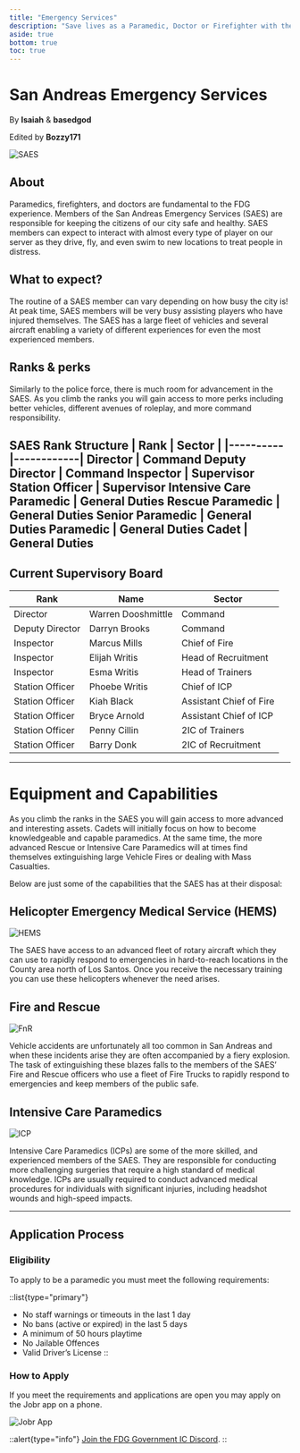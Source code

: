 ```yaml
---
title: "Emergency Services"
description: "Save lives as a Paramedic, Doctor or Firefighter with the San Andreas Emergency Services (SAES). Understand the eligibility requirements and learn how to apply!"
aside: true
bottom: true
toc: true
---
```


# San Andreas Emergency Services

By **Isaiah** & **basedgod**

Edited by **Bozzy171**

![SAES](https://i.imgur.com/96kJgAo.png)

## About

Paramedics, firefighters, and doctors are fundamental to the FDG experience. Members of the San Andreas Emergency Services (SAES) are responsible for keeping the citizens of our city safe and healthy. SAES members can expect to interact with almost every type of player on our server as they drive, fly, and even swim to new locations to treat people in distress.  



## What to expect? 
The routine of a SAES member can vary depending on how busy the city is! At peak time, SAES members will be very busy assisting players who have injured themselves. The SAES has a large fleet of vehicles and several aircraft enabling a variety of different experiences for even the most experienced members. 



## Ranks & perks

Similarly to the police force, there is much room for advancement in the SAES. As you climb the ranks you will gain access to more perks including better vehicles, different avenues of roleplay, and more command responsibility. 

**SAES Rank Structure**
| **Rank** | **Sector** |
|----------|------------|
Director | Command
Deputy Director | Command
Inspector | Supervisor
Station Officer | Supervisor
Intensive Care Paramedic | General Duties
Rescue Paramedic | General Duties
Senior Paramedic | General Duties
Paramedic | General Duties
Cadet | General Duties
---


## Current Supervisory Board

| **Rank**      | **Name**                | **Sector**                 |
|---------------|-------------------------|----------------------------|
Director        | Warren Dooshmittle      | Command
Deputy Director | Darryn Brooks           | Command
Inspector       | Marcus Mills            | Chief of Fire
Inspector       | Elijah Writis           | Head of Recruitment
Inspector       | Esma Writis             | Head of Trainers
Station Officer | Phoebe Writis           | Chief of ICP
Station Officer | Kiah Black              | Assistant Chief of Fire
Station Officer | Bryce Arnold            | Assistant Chief of ICP
Station Officer | Penny Cillin            | 2IC of Trainers
Station Officer | Barry Donk              | 2IC of Recruitment

---

# Equipment and Capabilities
As you climb the ranks in the SAES you will gain access to more advanced and interesting assets. Cadets will initially focus on how to become knowledgeable and capable paramedics. At the same time, the more advanced Rescue or Intensive Care Paramedics will at times find themselves extinguishing large Vehicle Fires or dealing with Mass Casualties.

Below are just some of the capabilities that the SAES has at their disposal:


## Helicopter Emergency Medical Service (HEMS)
![HEMS](https://i.imgur.com/NkkwMeU.png)

The SAES have access to an advanced fleet of rotary aircraft which they can use to rapidly respond to emergencies in hard-to-reach locations in the County area north of Los Santos. Once you receive the necessary training you can use these helicopters whenever the need arises.



## Fire and Rescue
![FnR](https://i.imgur.com/1igiMEa.png)

Vehicle accidents are unfortunately all too common in San Andreas and when these incidents arise they are often accompanied by a fiery explosion. The task of extinguishing these blazes falls to the members of the SAES’ Fire and Rescue officers who use a fleet of Fire Trucks to rapidly respond to emergencies and keep members of the public safe. 



## Intensive Care Paramedics
![ICP](https://i.imgur.com/lTbYf8b.png)

Intensive Care Paramedics (ICPs) are some of the more skilled, and experienced members of the SAES. They are responsible for conducting more challenging surgeries that require a high standard of medical knowledge. ICPs are usually required to conduct advanced medical procedures for individuals with significant injuries, including headshot wounds and high-speed impacts. 

---

## Application Process


### Eligibility
To apply to be a paramedic you must meet the following requirements:

::list{type="primary"}
- No staff warnings or timeouts in the last 1 day
- No bans (active or expired) in the last 5 days
- A minimum of 50 hours playtime
- No Jailable Offences
- Valid Driver’s License
::

### How to Apply

If you meet the requirements and applications are open you may apply on the Jobr app on a phone.

![Jobr App](https://imgur.com/ZLv5RpL.png)

::alert{type="info"}
[Join the FDG Government IC Discord](https://discord.com/invite/UMfASun3A4).
::
